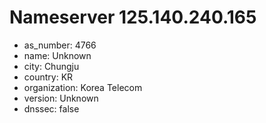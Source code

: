 # Nameserver 125.140.240.165

* as_number: 4766
* name: Unknown
* city: Chungju
* country: KR
* organization: Korea Telecom
* version: Unknown
* dnssec: false
